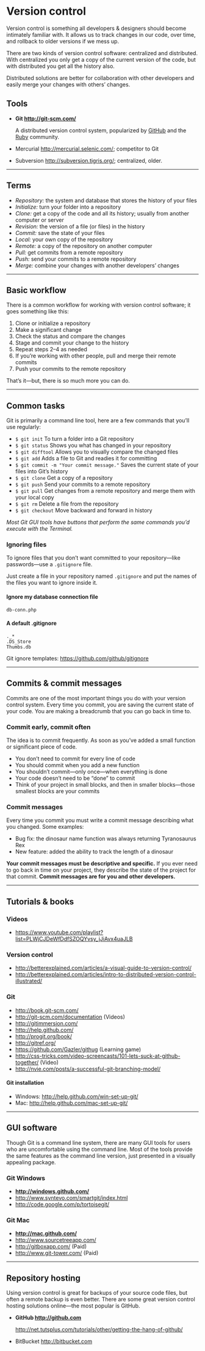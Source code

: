 # Version control

Version control is something all developers & designers should become intimately familiar with. It allows us to track changes in our code, over time, and rollback to older versions if we mess up.

There are two kinds of version control software: centralized and distributed. With centralized you only get a copy of the current version of the code, but with distributed you get all the history also.

Distributed solutions are better for collaboration with other developers and easily merge your changes with others’ changes.

## Tools

- **Git <http://git-scm.com/>**

	A distributed version control system, popularized by [GitHub](https://github.com/) and the [Ruby](http://www.ruby-lang.org/en/) community.

- Mercurial <http://mercurial.selenic.com/>; competitor to Git
- Subversion <http://subversion.tigris.org/>; centralized, older.

---

## Terms

- *Repository:* the system and database that stores the history of your files
- *Initialize:* turn your folder into a repository
- *Clone:* get a copy of the code and all its history; usually from another computer or server
- *Revision:* the version of a file (or files) in the history
- *Commit:* save the state of your files
- *Local:* your own copy of the repository
- *Remote:* a copy of the repository on another computer
- *Pull:* get commits from a remote repository
- *Push:* send your commits to a remote repository
- *Merge:* combine your changes with another developers’ changes

---

## Basic workflow

There is a common workflow for working with version control software; it goes something like this:

1. Clone or initialize a repository
2. Make a significant change
3. Check the status and compare the changes
4. Stage and commit your change to the history
5. Repeat steps 2–4 as needed
6. If you’re working with other people, pull and merge their remote commits
7. Push your commits to the remote repository

That’s it—but, there is so much more you can do.

---

## Common tasks

Git is primarily a command line tool, here are a few commands that you’ll use regularly:

- `$ git init` To turn a folder into a Git repository
- `$ git status` Shows you what has changed in your repository
- `$ git difftool` Allows you to visually compare the changed files
- `$ git add` Adds a file to Git and readies it for committing
- `$ git commit -m "Your commit message."` Saves the current state of your files into Git’s history
- `$ git clone` Get a copy of a repository
- `$ git push` Send your commits to a remote repository
- `$ git pull` Get changes from a remote repository and merge them with your local copy
- `$ git rm` Delete a file from the repository
- `$ git checkout` Move backward and forward in history

*Most Git GUI tools have buttons that perform the same commands you’d execute with the Terminal.*

### Ignoring files

To ignore files that you don’t want committed to your repository—like passwords—use a `.gitignore` file.

Just create a file in your repository named `.gitignore` and put the names of the files you want to ignore inside it.

#### Ignore my database connection file

	db-conn.php

#### A default .gitignore

	._*
	.DS_Store
	Thumbs.db

Git ignore templates: <https://github.com/github/gitignore>

---

## Commits & commit messages

Commits are one of the most important things you do with your version control system. Every time you commit, you are saving the current state of your code. You are making a breadcrumb that you can go back in time to.

### Commit early, commit often

The idea is to commit frequently. As soon as you’ve added a small function or significant piece of code.

- You don’t need to commit for every line of code
- You should commit when you add a new function
- You shouldn’t commit—only once—when everything is done
- Your code doesn’t need to be “done” to commit
- Think of your project in small blocks, and then in smaller blocks—those smallest blocks are your commits

### Commit messages

Every time you commit you must write a commit message describing what you changed. Some examples:

- Bug fix: the dinosaur name function was always returning Tyranosaurus Rex
- New feature: added the ability to track the length of a dinosaur

**Your commit messages must be descriptive and specific.** If you ever need to go back in time on your project, they describe the state of the project for that commit. **Commit messages are for you and other developers.**

---

## Tutorials & books

### Videos

- <https://www.youtube.com/playlist?list=PLWjCJDeWfDdfSZOQYvsy_jJiAvx4uaJLB>

### Version control

- <http://betterexplained.com/articles/a-visual-guide-to-version-control/>
- <http://betterexplained.com/articles/intro-to-distributed-version-control-illustrated/>

### Git

- <http://book.git-scm.com/>
- <http://git-scm.com/documentation> (Videos)
- <http://gitimmersion.com/>
- <http://help.github.com/>
- <http://progit.org/book/>
- <http://gitref.org/>
- <https://github.com/Gazler/githug> (Learning game)
- <http://css-tricks.com/video-screencasts/101-lets-suck-at-github-together/> (Video)
- <http://nvie.com/posts/a-successful-git-branching-model/>

#### Git installation

- Windows: <http://help.github.com/win-set-up-git/>
- Mac: <http://help.github.com/mac-set-up-git/>

---

## GUI software

Though Git is a command line system, there are many GUI tools for users who are uncomfortable using the command line. Most of the tools provide the same features as the command line version, just presented in a visually appealing package.

### Git Windows

- **<http://windows.github.com/>**
- <http://www.syntevo.com/smartgit/index.html>
- <http://code.google.com/p/tortoisegit/>

### Git Mac

- **<http://mac.github.com/>**
- <http://www.sourcetreeapp.com/>
- <http://gitboxapp.com/> (Paid)
- <http://www.git-tower.com/> (Paid)
  
---

## Repository hosting

Using version control is great for backups of your source code files, but often a remote backup is even better. There are some great version control hosting solutions online—the most popular is GitHub.

- **GitHub <http://github.com>**

	<http://net.tutsplus.com/tutorials/other/getting-the-hang-of-github/>

- BitBucket <http://bitbucket.com>
